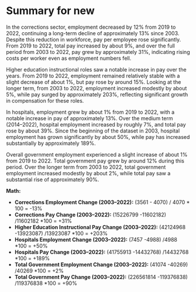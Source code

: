# Summary for new

In the corrections sector, employment decreased by 12% from 2019 to 2022, continuing a long-term decline of approximately 13% since 2003. Despite this reduction in workforce, pay per employee rose significantly. From 2019 to 2022, total pay increased by about 9%, and over the full period from 2003 to 2022, pay grew by approximately 31%, indicating rising costs per worker even as employment numbers fell.

Higher education instructional roles saw a notable increase in pay over the years. From 2019 to 2022, employment remained relatively stable with a slight decrease of about 1%, but pay rose by around 15%. Looking at the longer term, from 2003 to 2022, employment increased modestly by about 5%, while pay surged by approximately 203%, reflecting significant growth in compensation for these roles.

In hospitals, employment grew by about 1% from 2019 to 2022, with a notable increase in pay of approximately 13%. Over the medium term (2014–2022), hospital employment increased by roughly 7%, and total pay rose by about 39%. Since the beginning of the dataset in 2003, hospital employment has grown significantly by about 50%, while pay has increased substantially by approximately 189%.

Overall government employment experienced a slight increase of about 1% from 2019 to 2022. Total government pay grew by around 12% during this period. Over the longer term from 2003 to 2022, total government employment increased modestly by about 2%, while total pay saw a substantial rise of approximately 90%.

**Math:**

- **Corrections Employment Change (2003–2022):** (3561 - 4070) / 4070 * 100 = -13%
- **Corrections Pay Change (2003–2022):** (15226799 -11602182) /11602182 *100 = +31%
- **Higher Education Instructional Pay Change (2003–2022):** (42124968 -13923087) /13923087 *100 = +203%
- **Hospitals Employment Change (2003–2022):** (7457 -4988) /4988 *100 = +50%
- **Hospitals Pay Change (2003–2022):** (41755913 -14432768) /14432768 *100 = +189%
- **Total Government Employment Change (2003–2022):** (41074 -40269) /40269 *100 = +2%
- **Total Government Pay Change (2003–2022):** (226561814 -119376838) /119376838 *100 = +90%